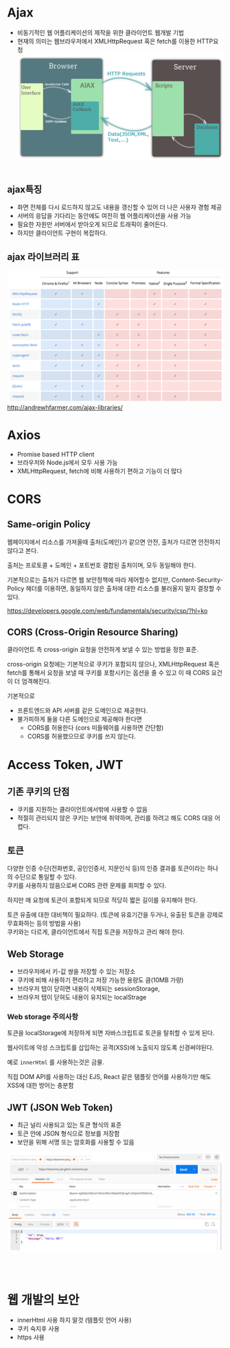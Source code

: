 # Ajax
- 비동기적인 웹 어플리케이션의 제작을 위한 클라이언트 웹개발 기법
- 현재의 의미는 웹브라우저에서 XMLHttpRequest 혹은 fetch를 이용한 HTTP요청
![32-1](../img/32-1.png)
 
## ajax특징
- 화면 전체를 다시 로드하지 않고도 내용을 갱신할 수 있어 더 나은 사용자 경험 제공
- 서버의 응답을 기다리는 동안에도 여전히 웹 어플리케이션을 사용 가능
- 필요한 자원만 서버에서 받아오게 되므로 트래픽이 줄어든다.
- 하지만 클라이언트 구현이 복잡하다.
 
 
## ajax 라이브러리 표
![32-2](../img/32-2.png)
http://andrewhfarmer.com/ajax-libraries/
 
 
# Axios
- Promise based HTTP client
- 브라우저와 Node.js에서 모두 사용 가능
- XMLHttpRequest, fetch에 비해 사용하기 편하고 기능이 더 많다
 
 
# CORS
## Same-origin Policy
웹페이지에서 리소스를 가져올때 출처(도메인)가 같으면 안전, 출처가 다르면 안전하지 않다고 본다.

출처는 프로토콜 + 도메인 + 포트번호 결합된 출처이며, 모두 동일해야 한다.

기본적으로는 출처가 다르면 웹 보안정책에 따라 제어할수 없지만, Content-Security-Policy 헤더를 이용하면, 동일하지 않은 출처에 대한 리소스를 불러올지 말지 결정할 수 있다.

https://developers.google.com/web/fundamentals/security/csp/?hl=ko
 
## CORS (Cross-Origin Resource Sharing)
클라이언트 측 cross-origin 요청을 안전하게 보낼 수 있는 방법을 정한 표준.

cross-origin 요청에는 기본적으로 쿠키가 포함되지 않으나, XMLHttpRequest 혹은 fetch를 통해서 요청을 보낼 때 쿠키를 포함시키는 옵션을 줄 수 있고 이 때 CORS 요건이 더 엄격해진다.

기본적으로 
- 프론트엔드와 API 서버를 같은 도메인으로 제공한다.
- 불가피하게 둘을 다른 도메인으로 제공해야 한다면
  - CORS를 허용한다 (cors 미들웨어를 사용하면 간단함)
  - CORS를 허용했으므로 쿠키를 쓰지 않는다.
 
# Access Token, JWT
## 기존 쿠키의 단점
- 쿠키를 지원하는 클라이언트에서밖에 사용할 수 없음
- 적절히 관리되지 않은 쿠키는 보안에 취약하며, 관리를 하려고 해도 CORS 대응 어렵다.
 
## 토큰
다양한 인증 수단(전화번호, 공인인증서, 지문인식 등)의 인증 결과를 토큰이라는 하나의 수단으로 통일할 수 있다.  
쿠키를 사용하지 않음으로써 CORS 관련 문제를 회피할 수 있다.

하지만 매 요청에 토큰이 포함되게 되므로 적당히 짧은 길이를 유지해야 한다.

토큰 유출에 대한 대비책이 필요하다. (토큰에 유효기간을 두거나, 유출된 토큰을 강제로 무효화하는 등의 방법을 사용)  
쿠키와는 다르게, 클라이언트에서 직접 토큰을 저장하고 관리 해야 한다.
 
## Web Storage
- 브라우저에서 키-값 쌍을 저장할 수 있는 저장소
- 쿠키에 비해 사용하기 편리하고 저장 가능한 용량도 큼(10MB 가량)
- 브라우저 탭이 닫히면 내용이 삭제되는 sessionStorage, 
- 브라우저 탭이 닫혀도 내용이 유지되는 localStrage
 
### Web storage 주의사항
토큰을 localStorage에 저장하게 되면 자바스크립트로 토큰을 탈취할 수 있게 된다.

웹사이트에 악성 스크립트를 삽입하는 공격(XSS)에 노출되지 않도록 신경써야된다.

예로 `innerHtml` 를 사용하는것은 금물.

직접 DOM API를 사용하는 대신 EJS, React 같은 템플릿 언어를 사용하기만 해도 XSS에 대한 방어는 충분함
 
## JWT (JSON Web Token)
- 최근 널리 사용되고 있는 토큰 형식의 표준
- 토큰 안에 JSON 형식으로 정보를 저장함
- 보안을 위해 서명 또는 암호화를 사용할 수 있음

![32-3](../img/32-3.png) 

 
# 웹 개발의 보안
- innerHtml 사용 하지 말것 (템플릿 언어 사용)
- 쿠키 숙지후 사용
- https 사용
